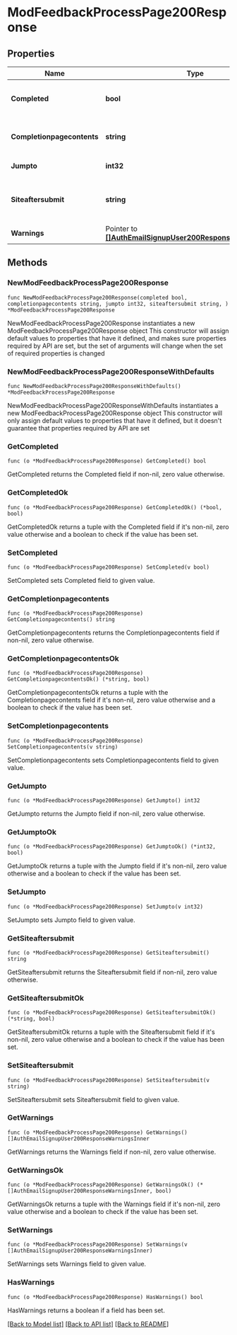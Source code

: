 # ModFeedbackProcessPage200Response

## Properties

Name | Type | Description | Notes
------------ | ------------- | ------------- | -------------
**Completed** | **bool** | If the user completed the feedback. | [default to null]
**Completionpagecontents** | **string** | The completion page contents. | [default to "null"]
**Jumpto** | **int32** | The page to jump to. | [default to null]
**Siteaftersubmit** | **string** | The link (could be relative) to show after submit. | [default to "null"]
**Warnings** | Pointer to [**[]AuthEmailSignupUser200ResponseWarningsInner**](AuthEmailSignupUser200ResponseWarningsInner.md) |  | [optional] 

## Methods

### NewModFeedbackProcessPage200Response

`func NewModFeedbackProcessPage200Response(completed bool, completionpagecontents string, jumpto int32, siteaftersubmit string, ) *ModFeedbackProcessPage200Response`

NewModFeedbackProcessPage200Response instantiates a new ModFeedbackProcessPage200Response object
This constructor will assign default values to properties that have it defined,
and makes sure properties required by API are set, but the set of arguments
will change when the set of required properties is changed

### NewModFeedbackProcessPage200ResponseWithDefaults

`func NewModFeedbackProcessPage200ResponseWithDefaults() *ModFeedbackProcessPage200Response`

NewModFeedbackProcessPage200ResponseWithDefaults instantiates a new ModFeedbackProcessPage200Response object
This constructor will only assign default values to properties that have it defined,
but it doesn't guarantee that properties required by API are set

### GetCompleted

`func (o *ModFeedbackProcessPage200Response) GetCompleted() bool`

GetCompleted returns the Completed field if non-nil, zero value otherwise.

### GetCompletedOk

`func (o *ModFeedbackProcessPage200Response) GetCompletedOk() (*bool, bool)`

GetCompletedOk returns a tuple with the Completed field if it's non-nil, zero value otherwise
and a boolean to check if the value has been set.

### SetCompleted

`func (o *ModFeedbackProcessPage200Response) SetCompleted(v bool)`

SetCompleted sets Completed field to given value.


### GetCompletionpagecontents

`func (o *ModFeedbackProcessPage200Response) GetCompletionpagecontents() string`

GetCompletionpagecontents returns the Completionpagecontents field if non-nil, zero value otherwise.

### GetCompletionpagecontentsOk

`func (o *ModFeedbackProcessPage200Response) GetCompletionpagecontentsOk() (*string, bool)`

GetCompletionpagecontentsOk returns a tuple with the Completionpagecontents field if it's non-nil, zero value otherwise
and a boolean to check if the value has been set.

### SetCompletionpagecontents

`func (o *ModFeedbackProcessPage200Response) SetCompletionpagecontents(v string)`

SetCompletionpagecontents sets Completionpagecontents field to given value.


### GetJumpto

`func (o *ModFeedbackProcessPage200Response) GetJumpto() int32`

GetJumpto returns the Jumpto field if non-nil, zero value otherwise.

### GetJumptoOk

`func (o *ModFeedbackProcessPage200Response) GetJumptoOk() (*int32, bool)`

GetJumptoOk returns a tuple with the Jumpto field if it's non-nil, zero value otherwise
and a boolean to check if the value has been set.

### SetJumpto

`func (o *ModFeedbackProcessPage200Response) SetJumpto(v int32)`

SetJumpto sets Jumpto field to given value.


### GetSiteaftersubmit

`func (o *ModFeedbackProcessPage200Response) GetSiteaftersubmit() string`

GetSiteaftersubmit returns the Siteaftersubmit field if non-nil, zero value otherwise.

### GetSiteaftersubmitOk

`func (o *ModFeedbackProcessPage200Response) GetSiteaftersubmitOk() (*string, bool)`

GetSiteaftersubmitOk returns a tuple with the Siteaftersubmit field if it's non-nil, zero value otherwise
and a boolean to check if the value has been set.

### SetSiteaftersubmit

`func (o *ModFeedbackProcessPage200Response) SetSiteaftersubmit(v string)`

SetSiteaftersubmit sets Siteaftersubmit field to given value.


### GetWarnings

`func (o *ModFeedbackProcessPage200Response) GetWarnings() []AuthEmailSignupUser200ResponseWarningsInner`

GetWarnings returns the Warnings field if non-nil, zero value otherwise.

### GetWarningsOk

`func (o *ModFeedbackProcessPage200Response) GetWarningsOk() (*[]AuthEmailSignupUser200ResponseWarningsInner, bool)`

GetWarningsOk returns a tuple with the Warnings field if it's non-nil, zero value otherwise
and a boolean to check if the value has been set.

### SetWarnings

`func (o *ModFeedbackProcessPage200Response) SetWarnings(v []AuthEmailSignupUser200ResponseWarningsInner)`

SetWarnings sets Warnings field to given value.

### HasWarnings

`func (o *ModFeedbackProcessPage200Response) HasWarnings() bool`

HasWarnings returns a boolean if a field has been set.


[[Back to Model list]](../README.md#documentation-for-models) [[Back to API list]](../README.md#documentation-for-api-endpoints) [[Back to README]](../README.md)


